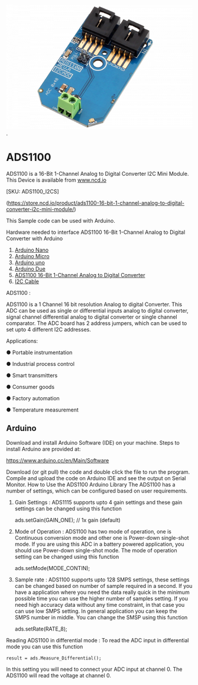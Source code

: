 
[![ADS1100](ADS1100_I2C.png)](https://store.ncd.io/product/ads1100-16-bit-1-channel-analog-to-digital-converter-i2c-mini-module/).

# ADS1100
ADS1100 is a 16-Bit 1-Channel Analog to Digital Converter I2C Mini Module.
This Device is available from www.ncd.io

[SKU: ADS1100_I2CS]

(https://store.ncd.io/product/ads1100-16-bit-1-channel-analog-to-digital-converter-i2c-mini-module/)

This Sample code can be used with Arduino.

Hardware needed to interface ADS1100 16-Bit 1-Channel Analog to Digital Converter with Arduino
1. <a href="https://store.ncd.io/product/i2c-shield-for-arduino-nano/">Arduino Nano</a>
2. <a href="https://store.ncd.io/product/i2c-shield-for-arduino-micro-with-i2c-expansion-port/">Arduino Micro</a>
3. <a href="https://store.ncd.io/product/i2c-shield-for-arduino-uno/">Arduino uno</a>
4. <a href="https://store.ncd.io/product/dual-i2c-shield-for-arduino-due-with-modular-communications-interface/">Arduino Due</a>
5. <a href="https://store.ncd.io/product/ads1100-16-bit-1-channel-analog-to-digital-converter-i2c-mini-module/">ADS1100 16-Bit 1-Channel Analog to Digital Converter</a>
6. <a href="https://store.ncd.io/product/i%C2%B2c-cable/">I2C Cable</a>

ADS1100 :

ADS1100 is a 1 Channel 16 bit resolution Analog to digital Converter. This ADC can be used as single or differential inputs analog to digital converter, signal channel differential analog to digital converter or single channel comparator. 
The ADC board has 2 address jumpers, which can be used to set upto 4 different I2C addresses. 

Applications:

● Portable instrumentation

● Industrial process control

● Smart transmitters

● Consumer goods

● Factory automation

● Temperature measurement

## Arduino
Download and install Arduino Software (IDE) on your machine. Steps to install Arduino are provided at:

https://www.arduino.cc/en/Main/Software

Download (or git pull) the code and double click the file to run the program.
Compile and upload the code on Arduino IDE and see the output on Serial Monitor.
How to Use the ADS1100 Arduino Library
The ADS1100 has a number of settings, which can be configured based on user requirements.
1. Gain Settings : ADS1115 supports upto 4 gain settings and these gain settings can be changed using this function

    ads.setGain(GAIN_ONE);          // 1x gain  (default)
    
2. Mode of Operation : ADS1100 has two mode of operation, one is Continuous conversion mode and other one is Power-down single-shot mode. If you are using this ADC in a battery powered application, you should use Power-down single-shot mode.
The mode of operation setting can be changed using this function

    ads.setMode(MODE_CONTIN);  
    
3. Sample rate : ADS1100 supports upto 128 SMPS settings, these settings can be changed based on number of sample required in a second. If you have a application where you need the data really quick in the minimum possible time you can use the higher number of samples setting. If you need high accuracy data without any time constraint, in that case you can use low SMPS setting. In general application you can keep the SMPS number in middle.
You can change the SMSP using this function

    ads.setRate(RATE_8);
 
 Reading ADS1100 in differential mode : To read the ADC input in differential mode you can use this function
 
    result = ads.Measure_Differential();
    
 In this setting you will need to connect your ADC input at channel 0. The ADS1100 will read the voltage at channel 0.

